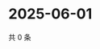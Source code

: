 # 2025-06-01

共 0 条

<!-- BEGIN ZHIHUVIDEO -->
<!-- 最后更新时间 Sun Jun 01 2025 02:14:12 GMT+0800 (China Standard Time) -->

<!-- END ZHIHUVIDEO -->
